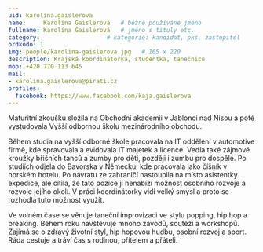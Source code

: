 ```yaml
---
uid: karolina.gaislerova
name:     Karolína Gaislerová  	# běžně používáné jméno
fullname: Karolína Gaislerová  	# jméno s tituly etc.
category:                 	# kategorie: kandidat, pks, zastupitel
ordkodo: 1
img: people/karolina-gaislerova.jpg   # 165 x 220
description: Krajská koordinátorka, studentka, tanečnice            	# kratký popis, max 160 znaků
mob: +420 770 113 645
mail:
- karolina.gaislerova@pirati.cz
profiles:
  facebook: https://www.facebook.com/kaja.gaislerova
---
```


Maturitní zkoušku složila na Obchodní akademii v Jablonci nad Nisou a poté vystudovala Vyšší odbornou školu mezinárodního obchodu.

Během studia na vyšší odborné škole pracovala na IT oddělení v automotive firmě, kde spravovala a evidovala IT majetek a licence. Vedla také zájmové kroužky břišních tanců a zumby pro děti, později i zumbu pro dospělé. Po studiích odjela do Bavorska v Německu, kde pracovala jako číšník v horském hotelu. Po návratu ze zahraničí nastoupila na místo asistentky expedice, ale cítila, že tato pozice jí nenabízí možnost osobního rozvoje a rozvoje jejího okolí. V práci koordinátorky vidí velký smysl a proto se rozhodla tuto možnost využít.

Ve volném čase se věnuje taneční improvizaci ve stylu popping, hip hop a breaking. Během roku navštěvuje mnoho závodů, soutěží a workshopů. Zajímá se o zdravý životní styl, hip hopovou hudbu, osobní rozvoj a sport. Ráda cestuje a tráví čas s rodinou, přítelem a přáteli.